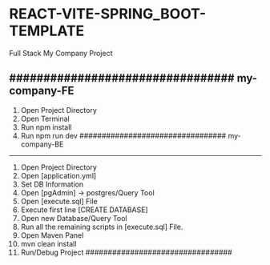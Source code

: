 # REACT-VITE-SPRING_BOOT-TEMPLATE
Full Stack My Company Project

#################################
my-company-FE
---------------------------------
1. Open Project Directory
2. Open Terminal
3. Run npm install
4. Run npm run dev
#################################
my-company-BE
---------------------------------
1. Open Project Directory
2. Open [application.yml]
3. Set DB Information
4. Open [pgAdmin] -> postgres/Query Tool
5. Open [execute.sql] File
6. Execute first line [CREATE DATABASE]
7. Open new Database/Query Tool
8. Run all the remaining scripts in [execute.sql] File.
9. Open Maven Panel
10. mvn clean install
11. Run/Debug Project
#################################
